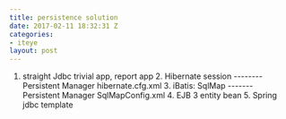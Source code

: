 ```yaml
---
title: persistence solution
date: 2017-02-11 18:32:31 Z
categories:
- iteye
layout: post
---
```


1. straight Jdbc trivial app, report app 2. Hibernate session -------- Persistent Manager hibernate.cfg.xml 3. iBatis: SqlMap ------- Persistent Manager SqlMapConfig.xml 4. EJB 3 entity bean 5. Spring jdbc template